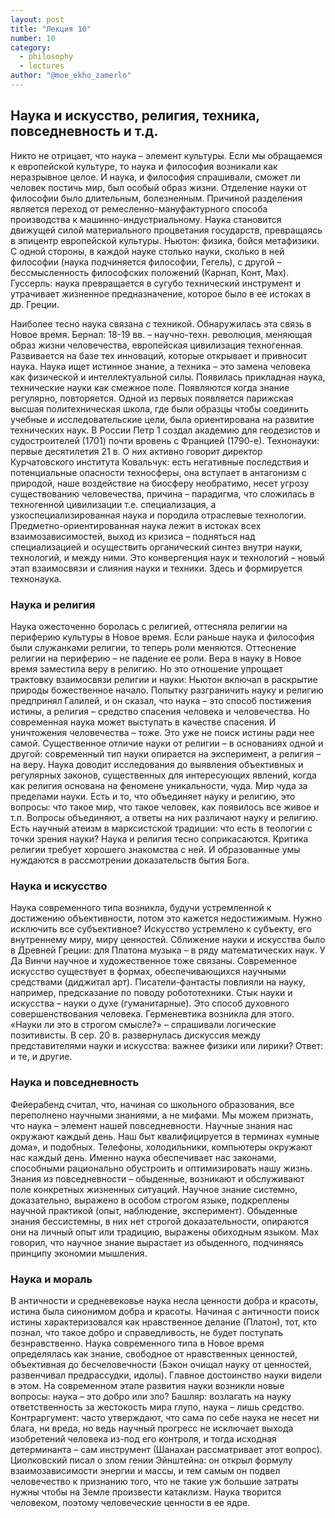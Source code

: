 ```yaml
---
layout: post
title: "Лекция 10"
number: 10
category:
  - philosophy
  - lectures
author: "@moe_ekho_zamerlo"
---
```


## Наука и искусство, религия, техника, повседневность и т.д.
Никто не отрицает, что наука – элемент культуры. Если мы обращаемся к европейской культуре, то наука и философия возникали как неразрывное целое. И наука, и философия спрашивали, сможет ли человек постичь мир, был особый образ жизни. Отделение науки от философии было длительным, болезненным. Причиной разделения является переход от ремесленно-мануфактурного способа производства к машинно-индустриальному. Наука становится движущей силой материального процветания государств, превращаясь в эпицентр европейской культуры. Ньютон: физика, бойся метафизики. С одной стороны, в каждой науке столько науки, сколько в ней философии (наука подчиняется философии, Гегель), с другой – бессмысленность философских положений (Карнап, Конт, Мах). Гуссерль: наука превращается в сугубо технический инструмент и утрачивает жизненное предназначение, которое было в ее истоках в др. Греции.

Наиболее тесно наука связана с техникой. Обнаружилась эта связь в Новое время. Бернал: 18-19 вв. – научно-техн. революция, меняющая образ жизни человечества, европейская цивилизация техногенная. Развивается на базе тех инноваций, которые открывает и привносит наука. Наука ищет истинное знание, а техника – это замена человека как физической и интеллектуальной силы. Появилась прикладная наука, технические науки как смежное поле. Появляются когда знание регулярно, повторяется. Одной из первых появляется парижская высшая политехническая школа, где были образцы чтобы соединить учебные и исследовательские цели, была ориентирована на развитие технических наук. В России Петр 1 создал академию для геодезистов и судостроителей (1701) почти вровень с Францией (1790-е). Технонауки: первые десятилетия 21 в. О них активно говорит директор Курчатовского института Ковальчук: есть негативные последствия и потенциальные опасности техносферы, она вступает в антагонизм с природой, наше воздействие на биосферу необратимо, несет угрозу существованию человечества, причина – парадигма, что сложилась в техногенной цивилизации т.е. специализация, а узкоспециализированная наука и породила отраслевые технологии. Предметно-ориентированная наука лежит в истоках всех взаимозависимостей, выход из кризиса – подняться над специализацией и осуществить органический синтез внутри науки, технологий, и между ними. Это конвергенция наук и технологий – новый этап взаимосвязи и слияния науки и техники. Здесь и формируется технонаука.

### Наука и религия
Наука ожесточенно боролась с религией, оттесняла религии на периферию культуры в Новое время. Если раньше наука и философия были служанками религии, то теперь роли меняются. Оттеснение религии на периферию – не падение ее роли. Вера в науку в Новое время заместила веру в религию. Но это отношение упрощает трактовку взаимосвязи религии и науки: Ньютон включал в раскрытие природы божественное начало. Попытку разграничить науку и религию предпринял Галилей, и он сказал, что наука – это способ постижения истины, а религия – средство спасения человека и человечества. Но современная наука может выступать в качестве спасения. И уничтожения человечества – тоже. Это уже не поиск истины ради нее самой. Существенное отличие науки от религии – в основаниях одной и другой: современный тип науки опирается на эксперимент, а религия – на веру. Наука доводит исследования до выявления объективных и регулярных законов, существенных для интересующих явлений, когда как религия основана на феномене уникальности, чуда. Мир чуда за пределами науки. Есть и то, что объединяет науку и религию, это вопросы: что такое мир, что такое человек, как появилось все живое и т.п. Вопросы объединяют, а ответы на них различают науку и религию. Есть научный атеизм в марксистской традиции: что есть в теологии с точки зрения науки? Наука и религия тесно соприкасаются. Критика религии требует хорошего знакомства с ней. И образованные умы нуждаются в рассмотрении доказательств бытия Бога.

### Наука и искусство
Наука современного типа возникла, будучи устремленной к достижению объективности, потом это кажется недостижимым. Нужно исключить все субъективное? Искусство устремлено к субъекту, его внутреннему миру, миру ценностей. Сближение науки и искусства было в Древней Греции: для Платона музыка – в ряду математических наук. У Да Винчи научное и художественное тоже связаны. Современное искусство существует в формах, обеспечивающихся научными средствами (диджитал арт). Писатели-фантасты повлияли на науку, например, предсказание по поводу робототехники. Стык науки и искусства – науки о духе (гуманитарные). Это способ духовного совершенствования человека. Герменевтика возникла для этого. «Науки ли это в строгом смысле?» – спрашивали логические позитивисты. В сер. 20 в. развернулась дискуссия между представителями науки и искусства: важнее физики или лирики? Ответ: и те, и другие.

### Наука и повседневность
Фейерабенд считал, что, начиная со школьного образования, все переполнено научными знаниями, а не мифами. Мы можем признать, что наука – элемент нашей повседневности. Научные знания нас окружают каждый день. Наш быт квалифицируется в терминах «умные дома», и подобных. Телефоны, холодильники, компьютеры окружают нас каждый день. Именно наука обеспечивает нас законами, способными рационально обустроить и оптимизировать нашу жизнь. Знания из повседневности – обыденные, возникают и обслуживают поле конкретных жизненных ситуаций. Научное знание системно, доказательно, выражено в особом строгом языке, подкреплены научной практикой (опыт, наблюдение, эксперимент). Обыденные знания бессистемны, в них нет строгой доказательности, опираются они на личный опыт или традицию, выражены обиходным языком. Мах говорил, что научное знание вырастает из обыденного, подчиняясь принципу экономии мышления.

### Наука и мораль
В античности и средневековье наука несла ценности добра и красоты, истина была синонимом добра и красоты. Начиная с античности поиск истины характеризовался как нравственное делание (Платон), тот, кто познал, что такое добро и справедливость, не будет поступать безнравственно. Наука современного типа в Новое время определялась как знание, свободное от нравственных ценностей, объективная до бесчеловечности (Бэкон очищал науку от ценностей, развенчивал предрассудки, идолы). Главное достоинство науки видели в этом. На современном этапе развития науки возникли новые вопросы: наука – это добро или зло? Башляр: возлагать на науку ответственность за жестокость мира глупо, наука – лишь средство. Контраргумент: часто утверждают, что сама по себе наука не несет ни блага, ни вреда, но ведь научный прогресс не исключает выхода изобретений человека из-под его контроля, и тогда исходная детерминанта – сам инструмент (Шанахан рассматривает этот вопрос). Циолковский писал о злом гении Эйнштейна: он открыл формулу взаимозависимости энергии и массы, и тем самым он подвел человечество к признанию того, что не такие уж большие затраты нужны чтобы на Земле произвести катаклизм. Наука творится человеком, поэтому человеческие ценности в ее ядре.
